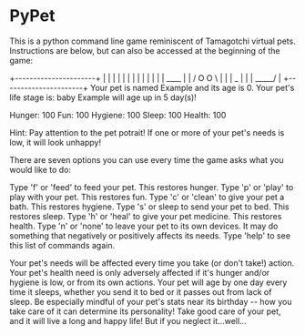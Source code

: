 # PyPet
 This is a python command line game reminiscent of Tamagotchi virtual pets. Instructions are below, but can also be accessed at the beginning of the game:

+----------------------+
|                      |
|                      |
|                      |
|                      |
|                      |
|                      |
|       ____           |
|      / O O \         |
|     |   _   |        |
|      \_____/         |
+----------------------+
Your pet is named Example and its age is 0.
Your pet's life stage is:  baby 
Example will age up in 5 day(s)!

Hunger:   100
Fun:      100
Hygiene:  100
Sleep:    100
Health:   100

Hint: Pay attention to the pet potrait! If one or more of your pet's needs is low, it will look unhappy!

There are seven options you can use every time the game asks what you would like to do:

Type 'f' or 'feed' to feed your pet. This restores hunger.
Type 'p' or 'play' to play with your pet. This restores fun.
Type 'c' or 'clean' to give your pet a bath. This restores hygiene.
Type 's' or sleep to send your pet to bed. This restores sleep.
Type 'h' or 'heal' to give your pet medicine. This restores health.
Type 'n' or 'none' to leave your pet to its own devices. It may do something that negatively or positively affects its needs.
Type 'help' to see this list of commands again.

Your pet's needs will be affected every time you take (or don't take!) action.
Your pet's health need is only adversely affected if it's hunger and/or hygiene is low, or from its own actions.
Your pet will age by one day every time it sleeps, whether you send it to bed or it passes out from lack of sleep.
Be especially mindful of your pet's stats near its birthday -- how you take care of it can determine its personality!
Take good care of your pet, and it will live a long and happy life! But if you neglect it...well...

